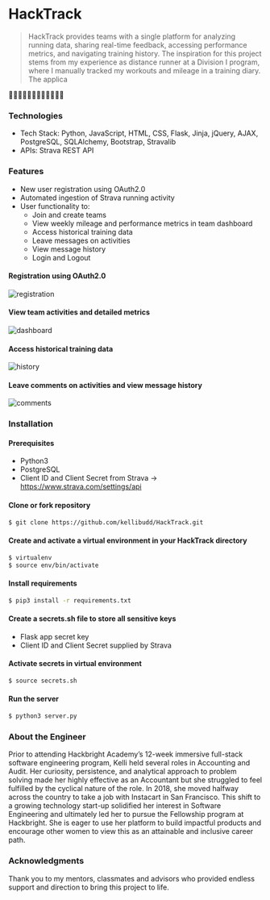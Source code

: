 # HackTrack

>HackTrack provides teams with a single platform for analyzing running data, sharing real-time feedback, accessing performance metrics, and navigating training history. The inspiration for this project stems from my experience as distance runner at a Division I program, where I manually tracked my workouts and mileage in a training diary. The applica

🏃🏾‍♀️🏃🏼‍♀️🏃🏿‍♀️🏃🏻‍♀️

### Technologies
  - Tech Stack: Python, JavaScript, HTML, CSS, Flask, Jinja, jQuery, AJAX, PostgreSQL, SQLAlchemy, Bootstrap, Stravalib 
  - APIs: Strava REST API
### Features
  - New user registration using OAuth2.0
  - Automated ingestion of Strava running activity
  - User functionality to:
    - Join and create teams
    - View weekly mileage and performance metrics in team dashboard
    - Access historical training data
    - Leave messages on activities
    - View message history
    - Login and Logout

#### Registration using OAuth2.0
![registration](https://github.com/kellibudd/hacktrack/master/static/img/registration.gif)
#### View team activities and detailed metrics
![dashboard](https://github.com/kellibudd/hacktrack/master/static/img/view_activities.gif)
#### Access historical training data
![history](https://github.com/kellibudd/hacktrack/master/static/img/navigate_weeks.gif)
#### Leave comments on activities and view message history
![comments](https://github.com/kellibudd/hacktrack/master/static/img/comments.gif)






### Installation
#### Prerequisites
  - Python3
  - PostgreSQL
  - Client ID and Client Secret from Strava -> https://www.strava.com/settings/api

#### Clone or fork repository
```sh
$ git clone https://github.com/kellibudd/HackTrack.git
```
#### Create and activate a virtual environment in your HackTrack directory
```sh
$ virtualenv
$ source env/bin/activate
```
#### Install requirements
```sh
$ pip3 install -r requirements.txt
```
#### Create a secrets.sh file to store all sensitive keys
  - Flask app secret key
  - Client ID and Client Secret supplied by Strava

#### Activate secrets in virtual environment
```sh
$ source secrets.sh
```
#### Run the server
```sh
$ python3 server.py
```

### About the Engineer

Prior to attending Hackbright Academy’s 12-week immersive full-stack software engineering program, Kelli held several roles in Accounting and Audit. Her curiosity, persistence, and analytical approach to problem solving made her highly effective as an Accountant but she struggled to feel fulfilled by the cyclical nature of the role. In 2018, she moved halfway across the country to take a job with Instacart in San Francisco. This shift to a growing technology start-up solidified her interest in Software Engineering and ultimately led her to pursue the Fellowship program at Hackbright. She is eager to use her platform to build impactful products and encourage other women to view this as an attainable and inclusive career path.

### Acknowledgments

Thank you to my mentors, classmates and advisors who provided endless support and direction to bring this project to life.




[//]: # (These are reference links used in the body of this note and get stripped out when the markdown processor does its job. There is no need to format nicely because it shouldn't be seen. Thanks SO - http://stackoverflow.com/questions/4823468/store-comments-in-markdown-syntax)

   [registration]: <https://github.com/kellibudd/hacktrack/master/static/img/registration.gif>
   [dashboard]: <https://github.com/kellibudd/hacktrack/master/static/img/view_activities.gif>
   [history]: <https://github.com/kellibudd/hacktrack/master/static/img/navigate_weeks.gif>
   [comments]: <https://github.com/kellibudd/hacktrack/master/static/img/comments.gif>
